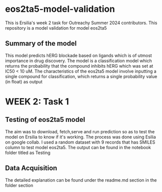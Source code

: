 # eos2ta5-model-validation
This is Ersilia's week 2 task for Outreachy Summer 2024 contributors. This repository is a model validation for model eos2ta5

## Summary of the model
This model predicts hERG blockade based on ligands which is of utmost importance in drug discovery. The model is a classification model which 
returns the probability that the compound inhibits hERG which was set at IC50 < 10 uM.
The characteristics of the eos2ta5 model involve inputting a single compound for classification, which returns a single probability value (in float)
as output 

# WEEK 2: Task 1

## Testing of eos2ta5 model
The aim was to download, fetch,serve and run prediction so as to test the model on Ersilia to know if it's working. The process was done using Esilia on google collab. I used a random dataset with 9 records that has SMILES column to test model eos2ta5. The output can be found in the notebook folder titled as Testing
## Data Acquisition
The detailed explanation can be found under the readme.md section in the folder section


